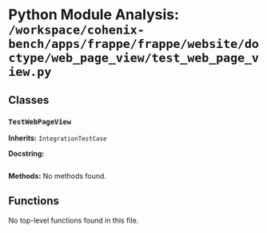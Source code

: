 # Python Module Analysis: `/workspace/cohenix-bench/apps/frappe/frappe/website/doctype/web_page_view/test_web_page_view.py`

## Classes

### `TestWebPageView`
**Inherits:** `IntegrationTestCase`


**Docstring:**
```

```

**Methods:**
No methods found.




## Functions

No top-level functions found in this file.
